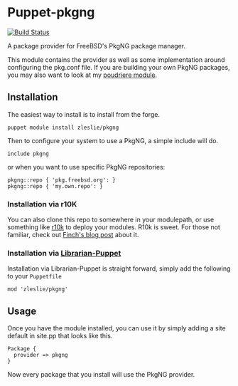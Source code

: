 Puppet-pkgng
===

[![Build Status](https://travis-ci.org/xaque208/puppet-pkgng.png)](https://travis-ci.org/xaque208/puppet-pkgng)


A package provider for FreeBSD's PkgNG package manager.

This module contains the provider as well as some implementation around
configuring the pkg.conf file.  If you are building your own PkgNG packages,
you may also want to look at my [poudriere
module](https://github.com/xaque208/puppet-poudriere).

## Installation

The easiest way to install is to install from the forge.

    puppet module install zleslie/pkgng

Then to configure your system to use a PkgNG, a simple include will do.

    include pkgng

or when you want to use specific PkgNG repositories:

    pkgng::repo { 'pkg.freebsd.org': }
    pkgng::repo { 'my.own.repo': }

### Installation via r10K

You can also clone this repo to somewhere in your modulepath, or use something
like [r10k](https://github.com/adrienthebo/r10k) to deploy your modules.  R10k
is sweet.  For those not familiar, check out [Finch's blog
post](http://somethingsinistral.net/blog/rethinking-puppet-deployment/) about
it.

### Installation via [Librarian-Puppet](http://librarian-puppet.com/)

Installation via Librarian-Puppet is straight forward, simply add the
following to your `Puppetfile`

```
mod 'zleslie/pkgng'
```

## Usage

Once you have the module installed, you can use it by simply adding a site
default in site.pp that looks like this.

    Package {
      provider => pkgng
    }

Now every package that you install will use the PkgNG provider.


